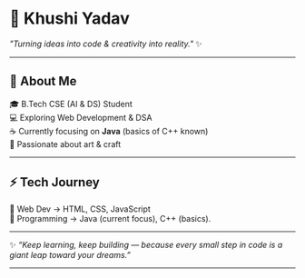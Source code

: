 # 🌸 Khushi Yadav  

*"Turning ideas into code & creativity into reality."* ✨  

---

## 🧩 About Me  
🎓 B.Tech CSE (AI & DS) Student  
💻 Exploring Web Development & DSA  
☕ Currently focusing on **Java** (basics of C++ known)  
🎨 Passionate about art & craft  

---

## ⚡ Tech Journey  
🔹 Web Dev → HTML, CSS, JavaScript  
🔹 Programming → Java (current focus), C++ (basics). 

---

✨ *“Keep learning, keep building — because every small step in code is a giant leap toward your dreams.”*

---
